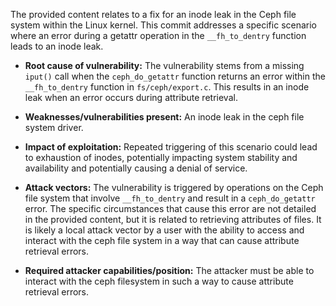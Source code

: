 The provided content relates to a fix for an inode leak in the Ceph file system within the Linux kernel. This commit addresses a specific scenario where an error during a getattr operation in the `__fh_to_dentry` function leads to an inode leak.

- **Root cause of vulnerability:** The vulnerability stems from a missing `iput()` call when the `ceph_do_getattr` function returns an error within the `__fh_to_dentry` function in `fs/ceph/export.c`. This results in an inode leak when an error occurs during attribute retrieval.

- **Weaknesses/vulnerabilities present:** An inode leak in the ceph file system driver.

- **Impact of exploitation:** Repeated triggering of this scenario could lead to exhaustion of inodes, potentially impacting system stability and availability and potentially causing a denial of service.

- **Attack vectors:** The vulnerability is triggered by operations on the Ceph file system that involve `__fh_to_dentry` and result in a `ceph_do_getattr` error. The specific circumstances that cause this error are not detailed in the provided content, but it is related to retrieving attributes of files. It is likely a local attack vector by a user with the ability to access and interact with the ceph file system in a way that can cause attribute retrieval errors.

- **Required attacker capabilities/position:** The attacker must be able to interact with the ceph filesystem in such a way to cause attribute retrieval errors.